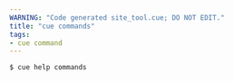```yaml
---
WARNING: "Code generated site_tool.cue; DO NOT EDIT."
title: "cue commands"
tags:
- cue command
---
```


```text { title="TERMINAL" codeToCopy="Y3VlIGhlbHAgY29tbWFuZHMK" }
$ cue help commands
```
